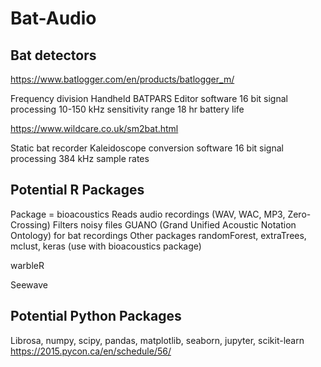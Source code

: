 # Bat-Audio

## Bat detectors

https://www.batlogger.com/en/products/batlogger_m/

Frequency division
Handheld
BATPARS Editor software
16 bit signal processing
10-150 kHz sensitivity range
18 hr battery life


https://www.wildcare.co.uk/sm2bat.html

Static bat recorder
Kaleidoscope conversion software
16 bit signal processing
384 kHz sample rates

## Potential R Packages

Package = bioacoustics
Reads audio recordings (WAV, WAC, MP3, Zero-Crossing)
Filters noisy files
GUANO (Grand Unified Acoustic Notation Ontology) for bat recordings
Other packages randomForest, extraTrees, mclust, keras (use with bioacoustics package)

warbleR

Seewave

## Potential Python Packages

Librosa, numpy, scipy, pandas, matplotlib, seaborn, jupyter, scikit-learn
 https://2015.pycon.ca/en/schedule/56/
